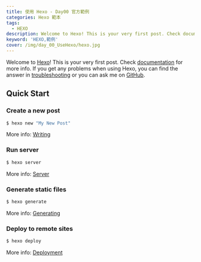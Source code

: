 ```yaml
---
title: 使用 Hexo - Day00 官方範例
categories: Hexo 範本
tags: 
  - HEXO
description: Welcome to Hexo! This is your very first post. Check documentation for more info. If you get any problems when using Hexo, you can find the answer in troubleshooting or you can ask me on GitHub....
keyword: 'HEXO,範例'
cover: /img/day_00_UseHexo/hexo.jpg
---
```

Welcome to [Hexo](https://hexo.io/)! This is your very first post. Check [documentation](https://hexo.io/docs/) for more info. If you get any problems when using Hexo, you can find the answer in [troubleshooting](https://hexo.io/docs/troubleshooting.html) or you can ask me on [GitHub](https://github.com/hexojs/hexo/issues).

## Quick Start

### Create a new post

``` bash
$ hexo new "My New Post"
```

More info: [Writing](https://hexo.io/docs/writing.html)

### Run server

``` bash
$ hexo server
```

More info: [Server](https://hexo.io/docs/server.html)

### Generate static files

``` bash
$ hexo generate
```

More info: [Generating](https://hexo.io/docs/generating.html)

### Deploy to remote sites

``` bash
$ hexo deploy
```

More info: [Deployment](https://hexo.io/docs/one-command-deployment.html)
